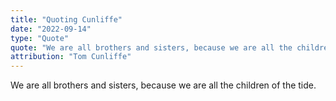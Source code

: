 ```yaml
---
title: "Quoting Cunliffe"
date: "2022-09-14"
type: "Quote"
quote: "We are all brothers and sisters, because we are all the children of the tide. "
attribution: "Tom Cunliffe"
---
```


We are all brothers and sisters, because we are all the children of the tide.
